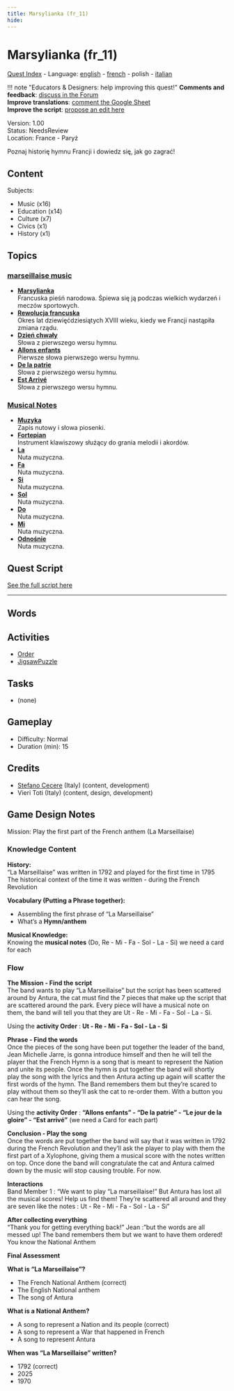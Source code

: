 ```yaml
---
title: Marsylianka (fr_11)
hide:
---
```


# Marsylianka (fr_11)
[Quest Index](./index.pl.md) - Language: [english](./fr_11.md) - [french](./fr_11.fr.md) - polish - [italian](./fr_11.it.md)

!!! note "Educators & Designers: help improving this quest!"
    **Comments and feedback**: [discuss in the Forum](https://antura.discourse.group/t/fr-11-la-marseillaise/30/1)  
    **Improve translations**: [comment the Google Sheet](https://docs.google.com/spreadsheets/d/1FPFOy8CHor5ArSg57xMuPAG7WM27-ecDOiU-OmtHgjw/edit?gid=849141304#gid=849141304)  
    **Improve the script**: [propose an edit here](https://github.com/vgwb/Antura/blob/main/Assets/_discover/_quests/FR_11%20Music%20Marseillese/FR_11%20Music%20Marseillese%20-%20Yarn%20Script.yarn)  

Version: 1.00  
Status: NeedsReview  
Location: France - Paryż

Poznaj historię hymnu Francji i dowiedz się, jak go zagrać!

## Content
Subjects: 

  - Music (x16)
  - Education (x14)
  - Culture (x7)
  - Civics (x1)
  - History (x1)

## Topics
### [marseillaise music](./../topics/index.md#marseillaise_music)

  - **[Marsylianka](./../cards/index.md#marseillaise_music)**  
    Francuska pieśń narodowa. Śpiewa się ją podczas wielkich wydarzeń i meczów sportowych.  
  - **[Rewolucja francuska](./../cards/index.md#french_revolution)**  
    Okres lat dziewięćdziesiątych XVIII wieku, kiedy we Francji nastąpiła zmiana rządu.  
  - **[Dzień chwały](./../cards/index.md#marseillaise_3)**  
    Słowa z pierwszego wersu hymnu.  
  - **[Allons enfants](./../cards/index.md#marseillaise_1)**  
    Pierwsze słowa pierwszego wersu hymnu.  
  - **[De la patrie](./../cards/index.md#marseillaise_2)**  
    Słowa z pierwszego wersu hymnu.  
  - **[Est Arrivé](./../cards/index.md#marseillaise_4)**  
    Słowa z pierwszego wersu hymnu.  
### [Musical Notes](./../topics/index.md#musical_notes)

  - **[Muzyka](./../cards/index.md#musical_score)**  
    Zapis nutowy i słowa piosenki.  
  - **[Fortepian](./../cards/index.md#piano)**  
    Instrument klawiszowy służący do grania melodii i akordów.  
  - **[La](./../cards/index.md#note_la)**  
    Nuta muzyczna.  
  - **[Fa](./../cards/index.md#note_fa)**  
    Nuta muzyczna.  
  - **[Si](./../cards/index.md#note_si)**  
    Nuta muzyczna.  
  - **[Sol](./../cards/index.md#note_sol)**  
    Nuta muzyczna.  
  - **[Do](./../cards/index.md#note_do)**  
    Nuta muzyczna.  
  - **[Mi](./../cards/index.md#note_mi)**  
    Nuta muzyczna.  
  - **[Odnośnie](./../cards/index.md#note_re)**  
    Nuta muzyczna.  

## Quest Script

[See the full script here](./fr_11-script.pl.md)

---

## Words
## Activities
- [Order](./../activities/index.md#Order)
- [JigsawPuzzle](./../activities/index.md#JigsawPuzzle)

## Tasks
- (none)
## Gameplay
- Difficulty: Normal
- Duration (min): 15
## Credits
- [Stefano Cecere](https://stefanocecere.com) (Italy) (content, development)
- Vieri Toti (Italy) (content, design, development)

## Game Design Notes

Mission: Play the first part of the French anthem (La Marseillaise)

### Knowledge Content
**History:**  
“La Marseillaise” was written in 1792 and played for the first time in 1795
The historical context of the time it was written - during the French Revolution

**Vocabulary (Putting a Phrase together):**  

- Assembling the first phrase of “La Marseillaise”
- What’s a **Hymn/anthem**

**Musical Knowledge:**  
Knowing the **musical notes** (Do, Re - Mi - Fa - Sol - La - Si) we need a card for each

### Flow

**The Mission - Find the script**  
The band wants to play “La Marseillaise” but the script has been scattered around by Antura, the cat must find the 7 pieces that make up the script that are scattered around the park. Every piece will have a musical note on them, the band will tell you that they are Ut - Re - Mi - Fa - Sol - La - Si.

Using the **activity Order** : **Ut - Re - Mi - Fa - Sol - La - Si**

**Phrase - Find  the words**  
Once the pieces of the song have been put together the leader of the band, Jean Michelle Jarre, is gonna introduce himself and then he will tell the player that the French Hymn is a song that is meant to represent the Nation and unite its people. 
Once the hymn is put together the band will shortly play the song with the lyrics and then Antura acting up again will scatter the first words of the hymn.
The Band remembers them but they’re scared to play without them so they’ll ask the cat to re-order them. With a button you can hear the song.

Using the **activity Order** : **“Allons enfants” - “De la patrie” - “Le jour de la gloire”  - “Est arrivé”** (we need a Card for each part)

**Conclusion - Play the song**  
Once the words are put together the band will say that it was written in 1792 during the French Revolution  and they’ll ask the player to play with them the first part of a Xylophone, giving them a musical score with the notes written on top.
Once done the band will congratulate the cat and Antura calmed down by the music will stop causing trouble. For now.

**Interactions**  
Band Member 1 : “We want to play “La marseillaise!” But Antura has lost all the musical scores! Help us  find them! They’re scattered all around and they are seven like the notes : Ut - Re - Mi - Fa - Sol - La - Si”

**After collecting everything**  
“Thank you for getting everything back!”
Jean :”but the words are all messed up! The band remembers them but we want to have them ordered! You know the National Anthem

**Final Assessment**

**What is “La Marseillaise”?**

- The French National Anthem (correct)
- The English National anthem
- The song of Antura

**What is a National Anthem?**

- A song to represent a Nation and its people (correct)
- A song to represent a War that happened in French
- A song to represent Antura

**When was “La Marseillaise” written?**

- 1792 (correct)
- 2025
- 1970


